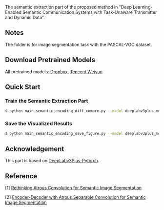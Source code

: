 The semantic extraction part of the proposed method in "Deep Learning-Enabled Semantic Communication Systems with Task-Unaware Transmitter and Dynamic Data".

## Notes
The folder is for image segmentation task with the PASCAL-VOC dataset.

## Download Pretrained Models
All pretrained models: [Dropbox](https://www.dropbox.com/sh/w3z9z8lqpi8b2w7/AAB0vkl4F5vy6HdIhmRCTKHSa?dl=0), [Tencent Weiyun](https://share.weiyun.com/qqx78Pv5)


## Quick Start
### Train the Semantic Extraction Part
```bash
$ python main_semantic_encoding_diff_compre.py --model deeplabv3plus_mobilenet --gpu_id 0 --year 2012_aug --crop_val --lr 0.005 --crop_size 513 --batch_size 8 --output_stride 16 --alpha xx --pretrain_epoch xx --random_seed
```

### Save the Visualized Results
```bash
$ python main_semantic_encoding_save_figure.py --model deeplabv3plus_mobilenet --gpu_id 0 --year 2012_aug --crop_val --lr 0.005 --crop_size 513 --batch_size 8 --output_stride 16
```

## Acknowledgement
This part is based on [DeepLabv3Plus-Pytorch](https://github.com/VainF/DeepLabV3Plus-Pytorch).

## Reference

[1] [Rethinking Atrous Convolution for Semantic Image Segmentation](https://arxiv.org/abs/1706.05587)

[2] [Encoder-Decoder with Atrous Separable Convolution for Semantic Image Segmentation](https://arxiv.org/abs/1802.02611)


